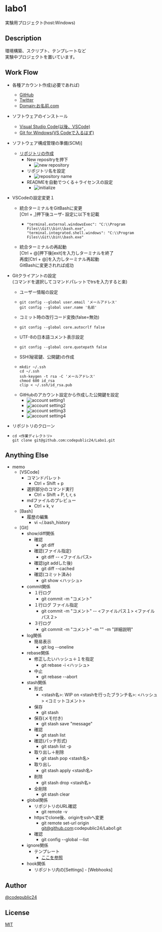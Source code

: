 # labo1

実験用プロジェクト(host:Windows)

## Description 

環境構築、スクリプト、テンプレートなど  
実験中プロジェクトを置いています。

## Work Flow

- 各種アカウント作成(必要であれば)
  - [GitHub](https://github.com/join?source=header-home/)
  - [Twitter](https://twitter.com/signup?lang=ja)
  - [Domain:お名前.com](https://px.a8.net/svt/ejp?a8mat=2TNCI2+40OCS2+50+2HFY7M)

- ソフトウェアのインストール
  - [Visual Studio Code(以後、VSCode)](https://code.visualstudio.com/download)
  - [Git for Windows(VS Codeで入るはず)](https://gitforwindows.org/)

- ソフトウェア構成管理の準備(SCM)]
  - [リポジトリの作成](https://github.com/new)
    - New repositryを押下
      - ![new repository](https://github.com/codepublic24/static-image/blob/master/img-gtihub-01.JPG)
    - リポジトリ名を設定
      - ![repository name](https://github.com/codepublic24/static-image/blob/master/img-gtihub-02.JPG)
    - READMEを自動でつくる＋ライセンスの設定
      - ![initialize](https://github.com/codepublic24/static-image/blob/master/img-gtihub-03.JPG)

- VSCodeの設定変更１
  - 統合ターミナルをGitBashに変更  
    [Ctrl + ,]押下後ユーザ- 設定に以下を記載
    -     "terminal.external.windowsExec": "C:\\Program Files\\Git\\bin\\bash.exe",
          "terminal.integrated.shell.windows": "C:\\Program Files\\Git\\bin\\bash.exe"
  - 統合ターミナルの再起動  
    [Ctrl + @]押下後[exit]を入力しターミナルを終了  
    再度[Ctrl + @]を入力しターミナル再起動  
    GitBashに変更されれば成功

 - Gitクライアントの設定  
   (コマンドを選択してコマンドパレットでtrsを入力すると楽)
   - ユーザー情報の設定
   -     git config --global user.email 'メールアドレス'
         git config --global user.name '名前'
   - コミット時の改行コード変換(false=無効)
   -     git config --global core.autocrlf false
   - UTF-8の日本語コメント表示設定
   -     git config --global core.quotepath false
   - SSH(秘密鍵、公開鍵)の作成
   -     mkdir ~/.ssh  
         cd ~/.ssh
         ssh-keygen -t rsa -C 'メールアドレス'
         chmod 600 id_rsa
         clip < ~/.ssh/id_rsa.pub
   - GitHubのアカウント設定から作成した公開鍵を設定
     - ![account setting1](https://github.com/codepublic24/static-image/blob/master/img-gtihub-04.JPG)
     - ![account setting2](https://github.com/codepublic24/static-image/blob/master/img-gtihub-05.JPG)
     - ![account setting3](https://github.com/codepublic24/static-image/blob/master/img-gtihub-06.JPG)
     - ![account setting4](https://github.com/codepublic24/static-image/blob/master/img-gtihub-07.JPG)
 
 - リポジトリのクローン
  -     cd <作業ディレクトリ>
        git clone git@github.com:codepublic24/Labo1.git

## Anything Else

- memo
  - [VSCode]
    - コマンドパレット
      - Ctrl + Shift + p
    - 選択部分のコマンド実行
      - Ctrl + Shift + P, t, r, s
    - mdファイルのプレビュー
      - Ctrl + k, v
  - [Bash]
    - 履歴の編集
      - vi ~/.bash_history
  - [Git]
    - show/diff関係
      - 確認
        - git diff
      - 確認(ファイル指定)
        - git diff -- <ファイルパス>
      - 確認(git addした後)
        - git diff --cached
      - 確認(コミット済み)
        - git show <ハッシュ>
    - commit関係
      - １行ログ
        - git commit -m "コメント"
      - １行ログ ファイル指定
        - git commit -m "コメント" -- <ファイルパス１>  <ファイルパス２>
      - ３行ログ
        - git commit -m "コメント" -m "" -m "詳細説明"
    - log関係
      - 簡易表示
        - git log --oneline
    - rebase関係
      - 修正したいハッシュ＋１を指定
        - git rebase -i <ハッシュ>
      - 中止
        - git rebase --abort
    - stash関係
      - 形式
        - <stash名>: WIP on <stashを行ったブランチ名>: <ハッシュ> <コミットコメント> 
      - 保存
        - git stash
      - 保存(メモ付き)
        - git stash save "message"
      - 確認
        - git stash list
      - 確認(パッチ形式)
        - git stash list -p
      - 取り出し＋削除
        - git stash pop <stash名>
      - 取り出し
        - git stash apply <stash名>
      - 削除
        - git stash drop <stash名>
      - 全削除
        - git stash clear
    - global関係
      - リポジトリのURL確認
        - git remote -v
      - httpsでclone後、originをsshへ変更
        - git remote set-url origin git@github.com:codepublic24/Labo1.git
      - 確認
        - git config --global --list
    - ignore関係
      - テンプレート
        - [ここを参照](https://github.com/github/gitignore/tree/master/Global)
    - hook関係
      - リポジトリ内の[Settings] - [Webhooks]


## Author

[@codepublic24](https://twitter.com/codepublic24)

## License

[MIT](https://github.com/codepublic24/Labo1/blob/master/LICENSE)


